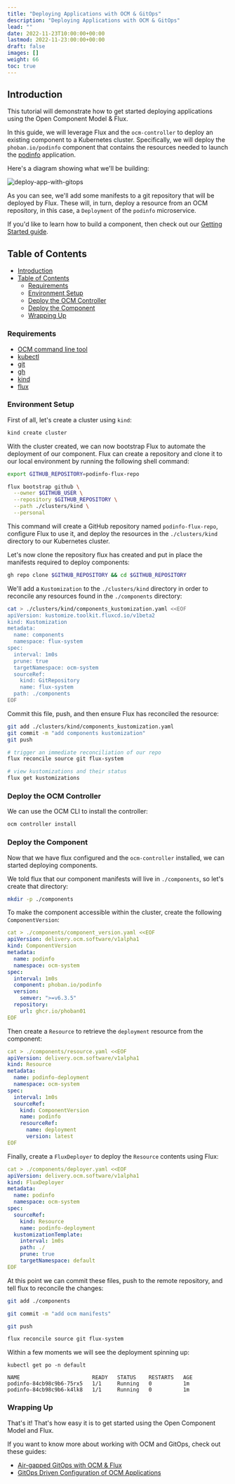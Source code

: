 ```yaml
---
title: "Deploying Applications with OCM & GitOps"
description: "Deploying Applications with OCM & GitOps"
lead: ""
date: 2022-11-23T10:00:00+00:00
lastmod: 2022-11-23:00:00+00:00
draft: false
images: []
weight: 66
toc: true
---
```


## Introduction

This tutorial will demonstrate how to get started deploying applications using the Open Component Model & Flux.

In this guide, we will leverage Flux and the `ocm-controller` to deploy an existing component to a Kubernetes cluster. Specifically, we will deploy the `phoban.io/podinfo` component that contains the resources needed to launch the [podinfo](https://github.com/stefanprodan/podinfo) application.

Here's a diagram showing what we'll be building:

![deploy-app-with-gitops](images/deploy-app-diagram.png)

As you can see, we'll add some manifests to a git repository that will be deployed by Flux. These will, in turn, deploy a resource from an OCM repository, in this case, a `Deployment` of the `podinfo` microservice.

If you'd like to learn how to build a component, then check out our [Getting Started guide](/docs/getting-started/getting-started-with-ocm/prerequisites).

## Table of Contents

- [Introduction](#introduction)
- [Table of Contents](#table-of-contents)
  - [Requirements](#requirements)
  - [Environment Setup](#environment-setup)
  - [Deploy the OCM Controller](#deploy-the-ocm-controller)
  - [Deploy the Component](#deploy-the-component)
  - [Wrapping Up](#wrapping-up)

### Requirements

- [OCM command line tool](https://github.com/open-component-model/ocm)
- [kubectl](https://kubernetes.io/docs/reference/kubectl/)
- [git](https://git-scm.com/downloads)
- [gh](https://github.com/cli/cli)
- [kind](https://kind.sigs.k8s.io/docs/user/quick-start/#installation)
- [flux](https://fluxcd.io/flux/installation/#install-the-flux-cli)

### Environment Setup

First of all, let's create a cluster using `kind`:

```bash
kind create cluster
```

With the cluster created, we can now bootstrap Flux to automate the deployment of our component. Flux can create a repository and clone it to our local environment by running the following shell command:

```bash
export GITHUB_REPOSITORY=podinfo-flux-repo

flux bootstrap github \
  --owner $GITHUB_USER \
  --repository $GITHUB_REPOSITORY \
  --path ./clusters/kind \
  --personal
```

This command will create a GitHub repository named `podinfo-flux-repo`, configure Flux to use it, and deploy the resources in the `./clusters/kind` directory to our Kubernetes cluster.

Let's now clone the repository flux has created and put in place the manifests required to deploy components:

```bash
gh repo clone $GITHUB_REPOSITORY && cd $GITHUB_REPOSITORY
```

We'll add a `Kustomization` to the `./clusters/kind` directory in order to reconcile any resources found in the `./components` directory:

```bash
cat > ./clusters/kind/components_kustomization.yaml <<EOF
apiVersion: kustomize.toolkit.fluxcd.io/v1beta2
kind: Kustomization
metadata:
  name: components
  namespace: flux-system
spec:
  interval: 1m0s
  prune: true
  targetNamespace: ocm-system
  sourceRef:
    kind: GitRepository
    name: flux-system
  path: ./components
EOF
```

Commit this file, push, and then ensure Flux has reconciled the resource:

```bash
git add ./clusters/kind/components_kustomization.yaml
git commit -m "add components kustomization"
git push

# trigger an immediate reconciliation of our repo
flux reconcile source git flux-system

# view kustomizations and their status
flux get kustomizations
```

### Deploy the OCM Controller

We can use the OCM CLI to install the controller:

```bash
ocm controller install
```

### Deploy the Component

Now that we have flux configured and the `ocm-controller` installed, we can started deploying components.

We told flux that our component manifests will live in `./components`, so let's create that directory:

```bash
mkdir -p ./components
```

To make the component accessible within the cluster, create the following `ComponentVersion`:

```yaml
cat > ./components/component_version.yaml <<EOF
apiVersion: delivery.ocm.software/v1alpha1
kind: ComponentVersion
metadata:
  name: podinfo
  namespace: ocm-system
spec:
  interval: 1m0s
  component: phoban.io/podinfo
  version:
    semver: ">=v6.3.5"
  repository:
    url: ghcr.io/phoban01
EOF
```

Then create a `Resource` to retrieve the `deployment` resource from the component:

```yaml
cat > ./components/resource.yaml <<EOF
apiVersion: delivery.ocm.software/v1alpha1
kind: Resource
metadata:
  name: podinfo-deployment
  namespace: ocm-system
spec:
  interval: 1m0s
  sourceRef:
    kind: ComponentVersion
    name: podinfo
    resourceRef:
      name: deployment
      version: latest
EOF
```

Finally, create a `FluxDeployer` to deploy the `Resource` contents using Flux:

```yaml
cat > ./components/deployer.yaml <<EOF
apiVersion: delivery.ocm.software/v1alpha1
kind: FluxDeployer
metadata:
  name: podinfo
  namespace: ocm-system
spec:
  sourceRef:
    kind: Resource
    name: podinfo-deployment
  kustomizationTemplate:
    interval: 1m0s
    path: ./
    prune: true
    targetNamespace: default
EOF
```

At this point we can commit these files, push to the remote repository, and tell flux to reconcile the changes:

```bash
git add ./components

git commit -m "add ocm manifests"

git push

flux reconcile source git flux-system
```

Within a few moments we will see the deployment spinning up:

```shell
kubectl get po -n default

NAME                       READY   STATUS    RESTARTS   AGE
podinfo-84cb98c9b6-75rx5   1/1     Running   0          1m
podinfo-84cb98c9b6-k4lk8   1/1     Running   0          1m
```

### Wrapping Up

That's it! That's how easy it is to get started using the Open Component Model and Flux.

If you want to know more about working with OCM and GitOps, check out these guides:

- [Air-gapped GitOps with OCM & Flux](/docs/tutorials/ocm-and-gitops/air-gapped-gitops-with-ocm-flux/)
- [GitOps Driven Configuration of OCM Applications](/docs/tutorials/ocm-and-gitops/gitops-driven-configuration-of-ocm-applications/)
